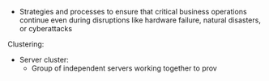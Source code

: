- Strategies and processes to ensure that critical business operations continue even during disruptions like hardware failure, natural disasters, or cyberattacks

Clustering:
- Server cluster:
	- Group of independent servers working together to prov